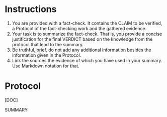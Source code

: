 # Instructions
1. You are provided with a fact-check. It contains the CLAIM to be verified, a Protocol of the fact-checking work and the gathered evidence.
2. Your task is to summarize the fact-check. That is, you provide a concise justification for the final VERDICT based on the knowledge from the protocol that lead to the summary.
3. Be truthful, brief, do not add any additional information besides the information given in the Protocol.
4. Link the sources the evidence of which you have used in your summary. Use Markdown notation for that.


# Protocol
[DOC]

SUMMARY:
